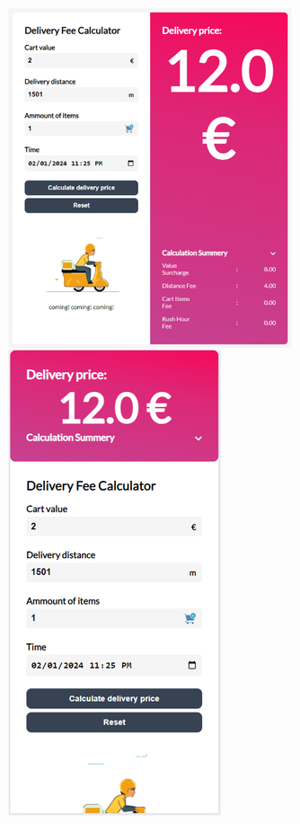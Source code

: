 <img src="https://github.com/nahidhossain123/delivery-fee-calculator/blob/main/screenshots/delivery-fee-calculator1.PNG?raw=true" />
<img src="https://github.com/nahidhossain123/delivery-fee-calculator/blob/main/screenshots/delivery-fee-calculator2.PNG?raw=true" />


